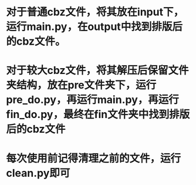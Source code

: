 # 对于普通cbz文件，将其放在input下，运行main.py，在output中找到排版后的cbz文件。   
# 对于较大cbz文件，将其解压后保留文件夹结构，放在pre文件夹下，运行pre_do.py，再运行main.py，再运行fin_do.py，最终在fin文件夹中找到排版后的cbz文件   

# 每次使用前记得清理之前的文件，运行clean.py即可   
